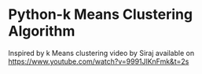 # Python-k Means Clustering Algorithm

Inspired by k Means clustering video by Siraj available on
https://www.youtube.com/watch?v=9991JlKnFmk&t=2s
